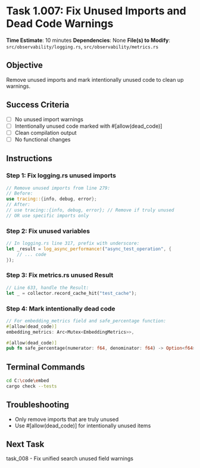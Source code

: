 # Task 1.007: Fix Unused Imports and Dead Code Warnings

**Time Estimate**: 10 minutes
**Dependencies**: None
**File(s) to Modify**: `src/observability/logging.rs`, `src/observability/metrics.rs`

## Objective
Remove unused imports and mark intentionally unused code to clean up warnings.

## Success Criteria
- [ ] No unused import warnings
- [ ] Intentionally unused code marked with #[allow(dead_code)]
- [ ] Clean compilation output
- [ ] No functional changes

## Instructions

### Step 1: Fix logging.rs unused imports
```rust
// Remove unused imports from line 279:
// Before:
use tracing::{info, debug, error};
// After:
// use tracing::{info, debug, error}; // Remove if truly unused
// OR use specific imports only
```

### Step 2: Fix unused variables
```rust
// In logging.rs line 317, prefix with underscore:
let _result = log_async_performance!("async_test_operation", {
    // ... code
});
```

### Step 3: Fix metrics.rs unused Result
```rust
// Line 633, handle the Result:
let _ = collector.record_cache_hit("test_cache");
```

### Step 4: Mark intentionally dead code
```rust
// For embedding_metrics field and safe_percentage function:
#[allow(dead_code)]
embedding_metrics: Arc<Mutex<EmbeddingMetrics>>,

#[allow(dead_code)]
pub fn safe_percentage(numerator: f64, denominator: f64) -> Option<f64> {
```

## Terminal Commands
```bash
cd C:\code\embed
cargo check --tests
```

## Troubleshooting
- Only remove imports that are truly unused
- Use #[allow(dead_code)] for intentionally unused items

## Next Task
task_008 - Fix unified search unused field warnings